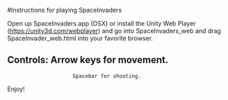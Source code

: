 #Instructions for playing SpaceInvaders

Open up SpaceInvaders.app (OSX) or install the Unity Web Player (https://unity3d.com/webplayer) and go into SpaceInvaders_web and drag SpaceInvader_web.html into your favorite browser.

## Controls: Arrow keys for movement.
						 Spacebar for shooting.

Enjoy!